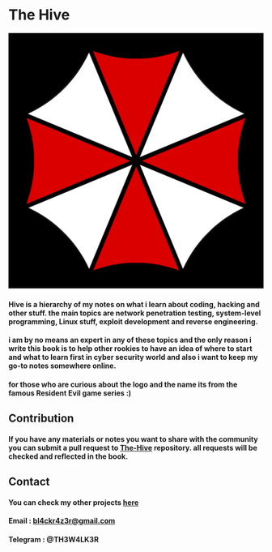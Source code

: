 # The Hive



![](.gitbook/assets/logo.png)

#### Hive is a hierarchy of my notes on what i learn about coding, hacking and other stuff. the main topics are network penetration testing, system-level programming, Linux stuff, exploit development and reverse engineering.

#### i am by no means an expert in any of these topics and the only reason i write this book is to help other rookies to have an idea of where to start and what to learn first in cyber security world and also i want to keep my go-to notes somewhere online. 

#### **for those who are curious about the logo and the name its from the famous Resident Evil game series :\)**

## Contribution

#### If you have any materials or notes you want to share with the community you can submit a pull request to [The-Hive](https://github.com/7h3w4lk3r/THE_HIVE) repository. all requests will be checked and reflected in the book.

## **Contact**

#### You can check my other projects [here](https://github.com/7h3w4lk3r)

####  Email : bl4ckr4z3r@gmail.com 

####  Telegram : @TH3W4LK3R

